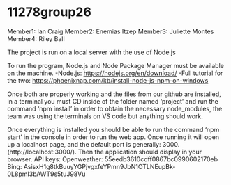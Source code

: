 # 11278group26

Member1: Ian Craig
Member2: Enemias Itzep
Member3: Juliette Montes
Member4: Riley Ball

The project is run on a local server with the use of Node.js

To run the program, Node.js and Node Package Manager must be available on the machine.
	-Node.js: https://nodejs.org/en/download/
	-Full tutorial for the two: https://phoenixnap.com/kb/install-node-js-npm-on-windows

Once both are properly working and the files from our github are installed, in a terminal you must CD inside of the folder named ‘project’ and run the command ‘npm install’ in order to obtain the necessary node_modules, the team was using the terminals on VS code but anything should work.

Once everything is installed you should be able to run the command ‘npm start’ in the console in order to run the web app. Once running it will open up a localhost page, and the default port is generally: 3000. (http://localhost:3000/). Then the application should display in your browser.
API keys:
Openweather: 55eedb3610cdff0867bc0990602170eb
Bing: AsisxH1g8tkBuuyYGPjvgxfeYPmn9JbN1OTLNEupBk-0L8pmI3bAWT9s5tuJ98Vu
